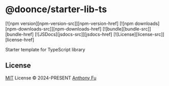 # @doonce/starter-lib-ts

[![npm version][npm-version-src]][npm-version-href]
[![npm downloads][npm-downloads-src]][npm-downloads-href]
[![bundle][bundle-src]][bundle-href]
[![JSDocs][jsdocs-src]][jsdocs-href]
[![License][license-src]][license-href]

Starter template for TypeScript library

## License

[MIT](./LICENSE) License © 2024-PRESENT [Anthony Fu](https://github.com/antfu)
